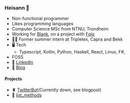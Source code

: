### Heisann 👋
- Non-functional programmer
- Likes programming languages
- Computer Science MSc from NTNU, Trondheim
- Working for [Blank](https://www.blank.no/), on a project with [Folq](https://www.folq.no/)
- 🙆‍♂️ Former summer intern at Tripletex, Capra and Bekk 
- 🖥️ Tech
  - Typescript, Kotlin, Python, Haskell, React, Linux, F#, 
- FOSS 
- 🔗 [LinkedIn](https://www.linkedin.com/in/theodorcarlsen/)
- 📙 [Blog](https://blog.theodorc.no)

#### Projects
- ♜ [TwitterBot](https://twitter.com/chessdaily)(Currently down, see blogpost)
- 🐍 [list_methods](https://pypi.org/project/list-methods/0.1.3/)

<!--
**TheodorRene/TheodorRene** is a ✨ _special_ ✨ repository because its `README.md` (this file) appears on your GitHub profile.

Here are some ideas to get you started:

- 🔭 I’m currently working on ...
- 🌱 I’m currently learning ...
- 👯 I’m looking to collaborate on ...
- 🤔 I’m looking for help with ...
- 💬 Ask me about ...
- 📫 How to reach me: ...
- 😄 Pronouns: ...
- ⚡ Fun fact: ...
-->
